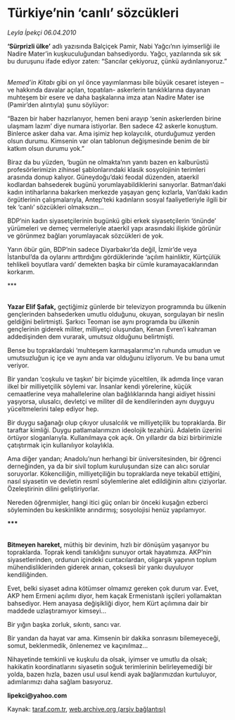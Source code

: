 # Türkiye’nin ‘canlı’ sözcükleri

*Leyla İpekçi 06.04.2010*

<div class="yazi"><p><b>‘Sürprizli ülke’</b> adlı yazısında Balçiçek Pamir, Nabi Yağcı’nın iyimserliği ile Nadire Mater’in kuşkuculuğundan bahsediyordu. Yağcı, yazılarında sık sık bu duruşunu ifade ediyor zaten: “Sancılar çekiyoruz, çünkü aydınlanıyoruz.” </p>
<p><i><br/>Memed’in Kitabı</i> gibi on yıl önce yayımlanması bile büyük cesaret isteyen –ve hakkında davalar açılan, topatılan- askerlerin tanıklıklarına dayanan muhteşem bir esere ve daha başkalarına imza atan Nadire Mater ise (Pamir’den alıntıyla) şunu söylüyor: </p>
<p>“Bazen bir haber hazırlanıyor, hemen beni arayıp ‘senin askerlerden birine ulaşmam lazım’ diye numara istiyorlar. Ben sadece 42 askerle konuştum. Binlerce asker daha var. Ama işimiz hep kolaycılık, oturduğumuz yerden olsun durumu. Kimsenin var olan tablonun değişmesinde benim de bir katkım olsun durumu yok.”</p>
<p>Biraz da bu yüzden, ‘bugün ne olmakta’nın yanıtı bazen en kalburüstü profesörlerimizin zihinsel şablonlarındaki klasik sosyolojinin terimleri arasında donup kalıyor. Güneydoğu’daki feodal düzenden, ataerkil kodlardan bahsederek bugünü yorumlayabildiklerini sanıyorlar. Batman’daki kadın intiharlarına bakarken merkezde yaşayan genç kızlarla, Van’daki kadın örgütlerinin çalışmalarıyla, Antep’teki kadınların sosyal faaliyetleriyle ilgili bir tek ‘canlı’ sözcükleri olmaksızın... </p>
<p>BDP’nin kadın siyasetçilerinin bugünkü gibi erkek siyasetçilerin ‘önünde’ yürümeleri ve demeç vermeleriyle ataerkil yapı arasındaki ilişkide görünür ve görünmez bağları yorumlayacak sözcükleri de yok. </p>
<p>Yarın öbür gün, BDP’nin sadece Diyarbakır’da değil, İzmir’de veya İstanbul’da da oylarını arttırdığını gördüklerinde ‘açılım hainliktir, Kürtçülük tehlikeli boyutlara vardı’ demekten başka bir cümle kuramayacaklarından korkarım. </p>
<p>***</p>
<p><b><br/>Yazar Elif Şafak,</b> geçtiğimiz günlerde bir televizyon programında bu ülkenin gençlerinden bahsederken umutlu olduğunu, okuyan, sorgulayan bir neslin geldiğini belirtmişti. Şarkıcı Teoman ise aynı programda bu ülkenin gençlerinin giderek militer, milliyetçi oluşundan, Kenan Evren’i kahraman addedişinden dem vurarak, umutsuz olduğunu belirtmişti.</p>
<p>Bense bu topraklardaki ‘muhteşem karmaşalarımız’ın ruhunda umudun ve umutsuzluğun iç içe ve aynı anda var olduğunu izliyorum. Ve bu bana umut veriyor.</p>
<p>Bir yandan ‘coşkulu ve taşkın’ bir biçimde yüceltilen, ilk adımda linçe varan ilkel bir milliyetçilik söylemi var. İnsanlar kendi yörelerine, küçük cemaatlerine veya mahallelerine olan bağlılıklarında hangi aidiyet hissini yaşıyorsa, ulusalcı, devletçi ve militer dil de kendilerinden aynı duyguyu yüceltmelerini talep ediyor hep. </p>
<p>Bir duygu sağanağı olup çıkıyor ulusalcılık ve milliyetçilik bu topraklarda. Bir taraftar kimliği. Duygu patlamalarımızın ideolojik tezahürü. Adaletin üzerini örtüyor sloganlarıyla. Kullanılmaya çok açık. On yıllardır da bizi birbirimizle çatıştırmak için kullanılıyor kolaylıkla.</p>
<p>Ama diğer yandan; Anadolu’nun herhangi bir üniversitesinden, bir öğrenci derneğinden, ya da bir sivil toplum kuruluşundan size can alıcı sorular soruyorlar. Kökenciliğin, milliyetçiliğin bu topraklarda neye tekabül ettiğini, nasıl siyasetin ve devletin resmî söylemlerine alet edildiğinin altını çiziyorlar. Özeleştirinin dilini geliştiriyorlar. </p>
<p>Nereden öğrenmişler, hangi itici güç onları bir önceki kuşağın ezberci söyleminden bu keskinlikte arındırmış; sosyolojisi henüz yapılamıyor. </p>
<p><b>***</b></p>
<p><b><br/>Bitmeyen hareket,</b> müthiş bir devinim, hızlı bir dönüşüm yaşanıyor bu topraklarda. Toprak kendi tanıklığını sunuyor ortak hayatımıza. AKP’nin siyasetlerinden, ordunun içindeki cuntacılardan, oligarşik yapının toplum mühendisliklerinden giderek arınan, çoksesli bir yankı duyuluyor kendiliğinden.</p>
<p>Evet, belki siyaset adına kötümser olmamız gereken çok durum var. Evet, AKP hem Ermeni açılımı diyor, hem kaçak Ermenistanlı işçileri yollamaktan bahsediyor. Hem anayasa değişikliği diyor, hem Kürt açılımına dair bir maddede uzlaştıramıyor kimseyi...</p>
<p>Bir yığın başka zorluk, sıkıntı, sancı var. </p>
<p>Bir yandan da hayat var ama. Kimsenin bir dakika sonrasını bilemeyeceği, somut, beklenmedik, önlenemez ve kaçınılmaz...</p>
<p>Nihayetinde temkinli ve kuşkulu da olsak, iyimser ve umutlu da olsak; hakikatin koordinatlarını siyasetin soğuk terimlerinin belirleyemediği bir yolda, bazen hızla, bazen usul usul kendi ayak bağlarımızdan kurtuluyor, adımlarımızı daha sağlam basıyoruz.</p>
<p><b>lipekci@yahoo.com</b></p></div>

Kaynak: [taraf.com.tr](http://www.taraf.com.tr:80/makale/10776.htm), [web.archive.org (arşiv bağlantısı)](http://web.archive.org/web/20100409131516/http://www.taraf.com.tr:80/makale/10776.htm)
